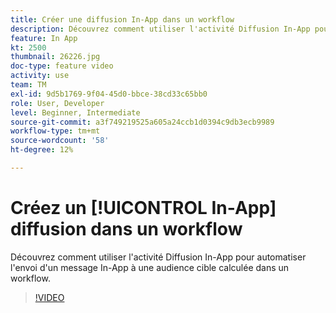 ```yaml
---
title: Créer une diffusion In-App dans un workflow
description: Découvrez comment utiliser l'activité Diffusion In-App pour automatiser l'envoi d'un message In-App à une audience cible calculée dans un workflow.
feature: In App
kt: 2500
thumbnail: 26226.jpg
doc-type: feature video
activity: use
team: TM
exl-id: 9d5b1769-9f04-45d0-bbce-38cd33c65bb0
role: User, Developer
level: Beginner, Intermediate
source-git-commit: a3f749219525a605a24ccb1d0394c9db3ecb9989
workflow-type: tm+mt
source-wordcount: '58'
ht-degree: 12%

---
```


# Créez un [!UICONTROL In-App] diffusion dans un workflow

Découvrez comment utiliser l&#39;activité Diffusion In-App pour automatiser l&#39;envoi d&#39;un message In-App à une audience cible calculée dans un workflow.

>[!VIDEO](https://video.tv.adobe.com/v/26226?quality=12&learn=on)

